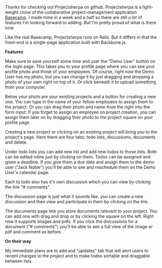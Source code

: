 Thanks for checking out Projectsherpa on github. Projectsherpa is a light-weight clone of the collaborative project-management application [Basecamp](https://basecamp.com/). I made mine in a week and a half so there are still a lot of features I'm looking forward to adding. But I'm pretty proud of what is there now.

Like the real Basecamp, Projectsherpa runs on Rails. But it differs in that the front-end is a single-page application built with Backbone.js. 

**Features**

Make sure to save yourself some time and user the "Demo User" button on the login page. This takes you to your profile page where you can see your profile photo and those of your employees. Of course, right now the Demo User has my photo, but you can change it by just dragging and dropping a photo of your own right on top of it. Or click beneath it to upload something from your computer. 

Below your photo are your existing projects and a button for creating a new one. You can type in the name of your fellow employees to assign them to the project. Or you can drag their photo and name from the right into the form input. If you forget to assign an employee on project creation, you can assign them later on by dragging their photo to the project square on your profile page.

Creating a new project or clicking on an existing project will bring you to the project's page. Here there are four tabs: todo lists, discussions, documents and delete.

Under todo lists you can add new list and add new todos to those lists. Both can be edited inline just by clicking on them. Todos can be assigned and given a deadline. If you give them a due date and assign them to the demo user ("Jack Noble") you'll be able to see and reschedule them on the Demo User's calendar page. 

Each to todo also has it's own discussion which you can view by clicking the link "# comments".

The discussion page is just what it sounds like, you can create a new discussion and then view and participate in them by clicking on the link.

The documents page lets you store documents relevant to your project. You can add one with drag and drop or by clicking the square on the left. Right now it supports images and pdfs. If you click the discussions for a document ("# comments")
you'll be able to see a full view of the image or pdf and comment as before.

**On their way**

My immediate plans are to add and "updates" tab that will alert users to recent changes to the project and to make todos sortable and draggable between lists. 

